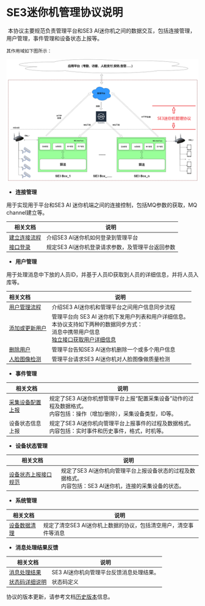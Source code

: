 # SE3迷你机管理协议说明

​		本协议主要规范负责管理平台和SE3 AI迷你机之间的数据交互，包括连接管理，用户管理，事件管理和设备状态上报等。

  	其作用域如下图所示：

![](../../../imgs/box.png)



- **连接管理**

用于实现用于平台和SE3 AI 迷你机端之间的连接控制，包括MQ参数的获取，MQ channel建立等。

| 相关文档                                                     | 说明                                             |
| ------------------------------------------------------------ | ------------------------------------------------ |
| [建立连接流程](../../1.-ji-yu-rabbit-mq-de-duan-yun-dui-jie-shuo-ming/2.-mq-jie-kou-liu-cheng-shuo-ming/2.1-jian-li-lian-jie.md) | 介绍SE3 AI迷你机如何登录到管理平台               |
| [接口登录](../../1.-ji-yu-rabbit-mq-de-duan-yun-dui-jie-shuo-ming/4.-guan-li-ping-tai-xi-tong-deng-lu-jie-kou.md) | 规定SE3 AI迷你机登录请求参数，及管理平台返回参数 |



- **用户管理**

用于处理消息中下放的人员ID，并基于人员ID获取到人员的详细信息，并将人员入库等。

| 相关文档                                                     | 说明                                                         |
| :----------------------------------------------------------- | ------------------------------------------------------------ |
| [用户管理流程](../../1.-ji-yu-rabbit-mq-de-duan-yun-dui-jie-shuo-ming/2.-mq-jie-kou-liu-cheng-shuo-ming/2.2-yong-hu-guan-li.md) | 介绍SE3 AI迷你机和管理平台之间用户信息同步流程               |
| [添加或更新用户](../../1.-ji-yu-rabbit-mq-de-duan-yun-dui-jie-shuo-ming/5.-mq-ming-ling-jie-kou-xiang-xi-shuo-ming/5.1-yong-hu-guan-li-mq-xiao-xi/5.1.1-tian-jia-huo-geng-xin-yong-hu-addusersplus.md) | 管理平台向 SE3 AI 迷你机下发用户列表和用户详细信息。<br />本协议支持如下两种的数据同步方式：<br />        消息中携带用户信息<br />        [独立接口获取用户详细信息](../../1.-ji-yu-rabbit-mq-de-duan-yun-dui-jie-shuo-ming/6.-xiang-guan-li-ping-tai-huo-qu-xin-xi-de-jie-kou-ding-yi/6.1-huo-qu-yong-hu-xiang-xi-xin-xi-de-jie-kou.md) |
| [删除用户](../../1.-ji-yu-rabbit-mq-de-duan-yun-dui-jie-shuo-ming/5.-mq-ming-ling-jie-kou-xiang-xi-shuo-ming/5.1-yong-hu-guan-li-mq-xiao-xi/5.1.2-shan-chu-yong-hu-deleteusers.md) | 管理平台告知SE3 AI迷你机删除一个或多个用户信息               |
| [人脸图像检测](../../1.-ji-yu-rabbit-mq-de-duan-yun-dui-jie-shuo-ming/5.-mq-ming-ling-jie-kou-xiang-xi-shuo-ming/5.3-ren-lian-tu-pian-zhi-liang-jian-ce-fiqamq-xiao-xi.md) | 管理平台请求SE3 AI迷你机对人脸图像做质量检测                 |

- **事件管理**

| 相关文档     | 说明  |
| --------------- | ---------------------- |
| [采集设备配置上报](../../1.-ji-yu-rabbit-mq-de-duan-yun-dui-jie-shuo-ming/7.-she-bei-shang-bao-xin-xi-de-jie-kou-gui-fan/7.1-shi-shi-shi-jian-shang-bao-nei-rong.md) | 规定了SE3 AI迷你机想管理平台上报“配置采集设备”动作的过程及数据格式。<br />内容包括：操作（增加/删除），采集设备类型，ID等。 |
| 设备状态信息上报 | 规定了SE3 AI迷你机向管理平台上报事件的过程及数据格式。<br />内容包括：实时事件和历史事件，格式，时机等。 |

- **设备状态管理**

| 相关文档   | 说明   |
| ---- | ------ |
| [设备状态上报接口规范](../../1.-ji-yu-rabbit-mq-de-duan-yun-dui-jie-shuo-ming/7.-she-bei-shang-bao-xin-xi-de-jie-kou-gui-fan/7.2-she-bei-cao-zuo-shi-jian-shang-bao.md) | 规定了SE3 AI迷你机向管理平台上报设备状态的过程及数据格式。<br />内容包括：SE3 AI迷你机，连接的采集设备的状态。 |

- **系统管理**

| 相关文档 | 说明    |
| ------ | ------ |
| [设备数据清理](../../1.-ji-yu-rabbit-mq-de-duan-yun-dui-jie-shuo-ming/5.-mq-ming-ling-jie-kou-xiang-xi-shuo-ming/5.2-she-bei-shu-ju-qing-li-mq-xiao-xi.md) | 规定了清空SE3 AI迷你机上数据的协议，包括清空用户，清空事件等消息 |

- **消息处理结果反馈**

| 相关文档 | 说明   |
| -------------------- | ------------------ |
| [消息处理结果](../../1.-ji-yu-rabbit-mq-de-duan-yun-dui-jie-shuo-ming/5.-mq-ming-ling-jie-kou-xiang-xi-shuo-ming/5.4-mq-zhi-hang-jie-guo-fan-hui-jie-kou.md) | SE3 AI迷你机向管理平台反馈消息处理结果。 |
| [状态码详细说明](../../1.-ji-yu-rabbit-mq-de-duan-yun-dui-jie-shuo-ming/3.-zhuang-tai-ma-xiang-xi-shuo-ming.md) | 状态码定义    |

协议的版本更新，请参考文档[历史版本](../../1.-ji-yu-rabbit-mq-de-duan-yun-dui-jie-shuo-ming/README.md)信息。